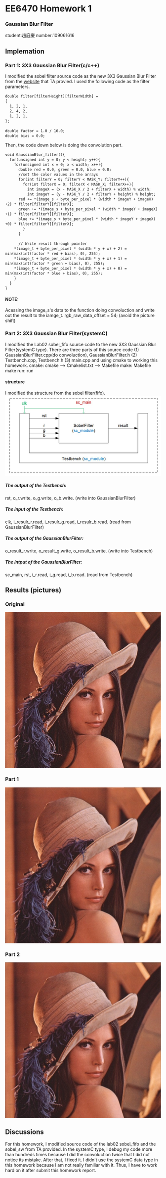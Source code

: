 # EE6470 Homework 1 
### Gaussian Blur Filter
student:趙庭慶 number:109061616
## Implemation
### Part 1: 3X3 Gaussian Blur Filter(c/c++)
I modified the sobel filter source code as the new 3X3 Gaussian Blur Filter from the [website](https://lodev.org/cgtutor/filtering.html#Gaussian_Blur_) that TA provied.
I used the following code as the filter parameters.
```
double filter[filterHeight][filterWidth] =
{
  1, 2, 1,
  2, 4, 2,
  1, 2, 1,
};

double factor = 1.0 / 16.0;
double bias = 0.0;

```

Then, the code down below is doing the convolution part.
```
void GaussianBlur_filter(){
  for(unsigned int y = 0; y < height; y++){
    for(unsigned int x = 0; x < width; x++){
      double red = 0.0, green = 0.0, blue = 0.0;
      //set the color values in the arrays
      for(int filterY = 0; filterY < MASK_Y; filterY++){
        for(int filterX = 0; filterX < MASK_X; filterX++){
          int imageX = (x - MASK_X / 2 + filterX + width) % width;
          int imageY = (y - MASK_Y / 2 + filterY + height) % height;
      red += *(image_s + byte_per_pixel * (width * imageY + imageX) +2) * filter[filterY][filterX];
      green += *(image_s + byte_per_pixel * (width * imageY + imageX) +1) * filter[filterY][filterX];
      blue += *(image_s + byte_per_pixel * (width * imageY + imageX) +0) * filter[filterY][filterX];
        }
      }
      
      // Write result through pointer
    *(image_t + byte_per_pixel * (width * y + x) + 2) = min(max(int(factor * red + bias), 0), 255);
    *(image_t + byte_per_pixel * (width * y + x) + 1) = min(max(int(factor * green + bias), 0), 255);
    *(image_t + byte_per_pixel * (width * y + x) + 0) = min(max(int(factor * blue + bias), 0), 255);
    }
  }
}
```
#### NOTE: 
Acessing the image_s's data to the function doing convoluction and write out the result to the iamge_t. 
rgb_raw_data_offset = 54; (avoid the picture shift)

### Part 2: 3X3 Gaussian Blur Filter(systemC)
I modified the Lab02 sobel_fifo source code to the new 3X3 Gaussian Blur Filter(systemC type).
There are three parts of this source code
(1) GaussianBlurFilter.cpp(do convoluction), GaussianBlurFilter.h
(2) Testbench.cpp, Testbench.h
(3) main.cpp
and using cmake to working this homework.
cmake: cmake --> Cmakelist.txt --> Makefile
make: Makefile
make run: run
#### structure
I modified the structure from the sobel filter(fifo).
![](https://github.com/patrick047/EE6470/blob/main/hw1/sobel_sw/001.jpg)
##### The output of the Testbench:
rst, o_r.write, o_g.write, o_b.write. (write into GaussianBlurFilter)
##### The input of the Testbench:
clk, i_resulr_r.read, i_resulr_g.read, i_resulr_b.read. (read from GaussianBlurFilter)
##### The output of the GaussianBlurFilter:
o_result_r.write, o_result_g.write, o_result_b.write. (write into Testbench)
##### The intput of the GaussianBlurFilter:
sc_main, rst, i_r.read, i_g.read, i_b.read. (read from Testbench)

## Results (pictures)
### Original
![](https://raw.githubusercontent.com/patrick047/EE6470/main/hw1/Gaussian_Blur/lena.bmp)
### Part 1
![](https://raw.githubusercontent.com/patrick047/EE6470/main/hw1/Gaussian_Blur/lena_filtered.bmp)
### Part 2
![](https://raw.githubusercontent.com/patrick047/EE6470/main/hw1/GaussianBlurSC/build/lena_filted.bmp)

## Discussions
For this homework, I modified source code of the lab02 sobel_fifo and the sobel_sw from TA provided.
In the systemC type, I debug my code more than hundreds times because I did the convoluction twice that I did not notice its mistake.
After that, I fixed it. 
I didn't use the systemC data type in this homework because I am not really familiar with it.
Thus, I have to work hard on it after submit this homework report. 